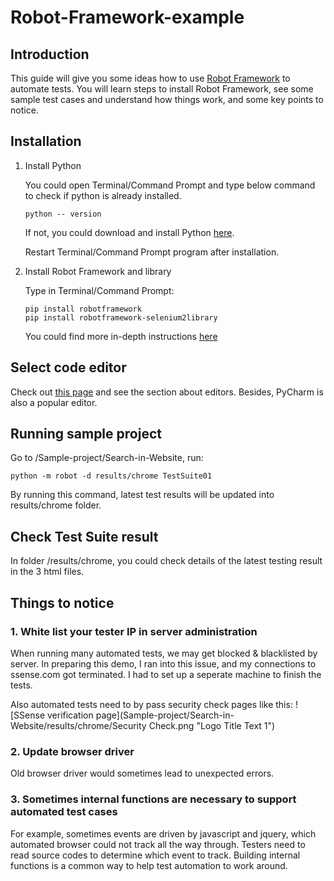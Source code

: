 # Robot-Framework-example

## Introduction
This guide will give you some ideas how to use [Robot Framework](https://robotframework.org/) to automate tests. 
You will learn steps to install Robot Framework, see some sample test cases and understand 
how things work, and some key points to notice.

## Installation
1. Install Python

    You could open Terminal/Command Prompt and type below command to check if python is already installed. 
    ```
    python -- version
    ```

    If not, you could download and install Python [here](https://www.python.org/downloads/).

    Restart Terminal/Command Prompt program after installation.

2. Install Robot Framework and library  

   Type in Terminal/Command Prompt:
   
   ```
   pip install robotframework
   pip install robotframework-selenium2library
   ```
   
   You could find more in-depth instructions [here](https://github.com/robotframework/robotframework/blob/master/INSTALL.rst)

## Select code editor

Check out [this page](https://robotframework.org/#tools) and see the section about editors. Besides, PyCharm is also a popular editor.

## Running sample project

  Go to /Sample-project/Search-in-Website, run:    
  ```
  python -m robot -d results/chrome TestSuite01
  ```
  By running this command, latest test results will be updated into results/chrome folder.
  
## Check Test Suite result

In folder /results/chrome, you could check details of the latest testing result in the 3 html files.

## Things to notice

### 1. White list your tester IP in server administration 
   When running many automated tests, we may get blocked & blacklisted by server. In preparing this demo, I ran 
    into this issue, and my connections to ssense.com got terminated. I had to set up a seperate machine to
    finish the tests. 
    
   Also automated tests need to by pass security check pages like this:
    ![SSense verification page](Sample-project/Search-in-Website/results/chrome/Security Check.png "Logo Title Text 1")
       
       
### 2. Update browser driver 
   Old browser driver would sometimes lead to unexpected errors.
   
### 3. Sometimes internal functions are necessary to support automated test cases
   For example, sometimes events are driven by javascript and jquery, which automated browser 
   could not track all the way through. Testers need to read source codes to determine which event to track. 
   Building internal functions is a common way to help test automation to work around.